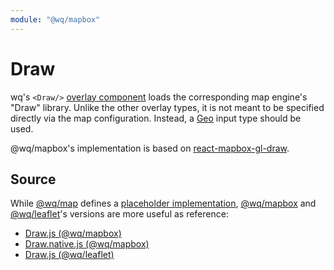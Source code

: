 ```yaml
---
module: "@wq/mapbox"
---
```


# Draw

wq's `<Draw/>` [overlay component][overlay] loads the corresponding map engine's "Draw" library.  Unlike the other overlay types, it is not meant to be specified directly via the map configuration.  Instead, a [Geo] input type should be used.

@wq/mapbox's implementation is based on [react-mapbox-gl-draw].

## Source

While [@wq/map] defines a [placeholder implementation][map-src], [@wq/mapbox] and [@wq/leaflet]'s versions are more useful as reference:

 * [Draw.js (@wq/mapbox)][mapbox-src]
 * [Draw.native.js (@wq/mapbox)][mapbox-native-src]
 * [Draw.js (@wq/leaflet)][leaflet-src]

[overlay]: ./index.md
[@wq/map]: ../@wq/map.md
[@wq/mapbox]: ../@wq/mapbox.md
[@wq/leaflet]: https://github.com/wq/wq.app/tree/main/packages/leaflet
[Geo]: ../inputs/Geo.md

[react-mapbox-gl-draw]: https://github.com/amaurymartiny/react-mapbox-gl-draw

[map-src]: https://github.com/wq/wq.app/blob/main/packages/map/src/map.js
[mapbox-src]: https://github.com/wq/wq.app/blob/main/packages/mapbox/src/overlays/Draw.js
[mapbox-native-src]: https://github.com/wq/wq.app/blob/main/packages/mapbox/src/overlays/Draw.native.js
[leaflet-src]: https://github.com/wq/wq.app/blob/main/packages/leaflet/src/overlays/Draw.js
